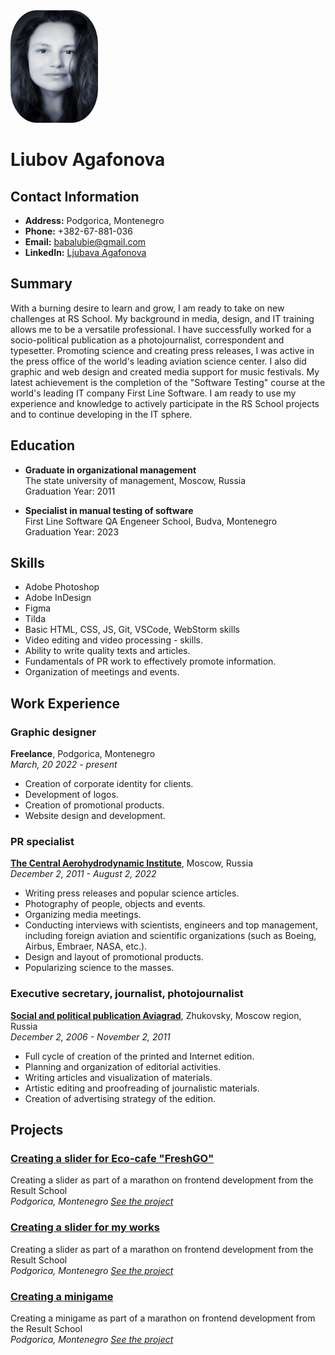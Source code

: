 <div align="left">
  <img src="LMA!.jpg" alt="Photo Profile" width="140vh" height="180vw" style="border-radius: 30%;">
</div>

# Liubov Agafonova
## Contact Information
- **Address:** Podgorica, Montenegro
- **Phone:** +382-67-881-036
- **Email:** babalubie@gmail.com
- **LinkedIn:** [Ljubava Agafonova](www.linkedin.com/in/ljubava-undefined-721526254)


## Summary
With a burning desire to learn and grow, I am ready to take on new challenges at RS School. My background in media, design, and IT training allows me to be a versatile professional. I have successfully worked for a socio-political publication as a photojournalist, correspondent and typesetter. Promoting science and creating press releases, I was active in the press office of the world's leading aviation science center. I also did graphic and web design and created media support for music festivals. My latest achievement is the completion of the "Software Testing" course at the world's leading IT company First Line Software. I am ready to use my experience and knowledge to actively participate in the RS School projects and to continue developing in the IT sphere.

## Education
- **Graduate in organizational management**  
  The state university of management, Moscow, Russia  
  Graduation Year: 2011

- **Specialist in manual testing of software**  
  First Line Software QA Engeneer School, Budva, Montenegro  
  Graduation Year: 2023

## Skills
- Adobe Photoshop
- Adobe InDesign 
- Figma
- Tilda 
- Basic HTML, CSS, JS, Git, VSCode, WebStorm skills
- Video editing and video processing - skills.
- Ability to write quality texts and articles.
- Fundamentals of PR work to effectively promote information.
- Organization of meetings and events.


## Work Experience
### Graphic designer
**Freelance**, Podgorica, Montenegro  
*March, 20 2022 - present*

- Creation of corporate identity for clients.
- Development of logos.
- Creation of promotional products.
- Website design and development.

### PR specialist
**[The Central Aerohydrodynamic Institute](http://tsagi.com/)**, Moscow, Russia  
*December 2, 2011 - August 2, 2022*
- Writing press releases and popular science articles.
- Photography of people, objects and events.
- Organizing media meetings.
- Conducting interviews with scientists, engineers and top management, including foreign aviation and scientific organizations (such as Boeing, Airbus, Embraer, NASA, etc.).
- Design and layout of promotional products.
- Popularizing science to the masses.

### Executive secretary, journalist, photojournalist
**[Social and political publication Aviagrad](https://inzhukovskiy.ru/)**, Zhukovsky, Moscow region, Russia  
*December 2, 2006 - November 2, 2011*
- Full cycle of creation of the printed and Internet edition.
- Planning and organization of editorial activities.
- Writing articles and visualization of materials.
- Artistic editing and proofreading of journalistic materials.
- Creation of advertising strategy of the edition.

## Projects
### [Creating a slider for Eco-cafe "FreshGO"](https://ljubava87.github.io/freshgocafe-slider/)
Creating a slider as part of a marathon on frontend development from the Result School  
*Podgorica, Montenegro*
*[See the project](https://github.com/Ljubava87/slders-disign.git)*

### [Creating a slider for my works](https://ljubava87.github.io/slders-disign/)
Creating a slider as part of a marathon on frontend development from the Result School  
*Podgorica, Montenegro*
*[See the project](https://github.com/Ljubava87/slders-disign.git)*

### [Creating a minigame](https://ljubava87.github.io/LemonGame/)
Creating a minigame as part of a marathon on frontend development from the Result School  
*Podgorica, Montenegro*
*[See the project](https://github.com/Ljubava87/LemonGame.git)*


